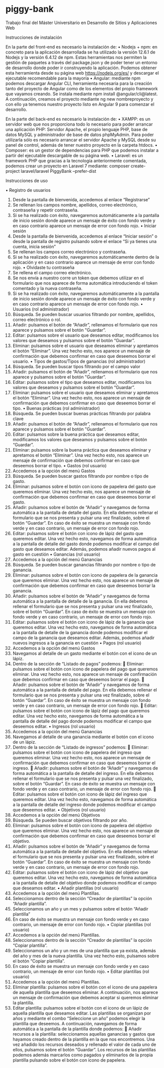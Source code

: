 # piggy-bank
Trabajo final del Máster Universitario en Desarrollo de Sitios y Aplicaciones Web

Instrucciones de instalación

En la parte del front-end es necesario la instalación de:
•	Nodejs + npm: en concreto para la aplicación desarrollada se ha utilizado la versión 12.6.1 de Nodejs y la versión 6.4.12 de npm. Estas herramientas nos permiten la gestión de paquetes a través del package.json y de poder tener un entorno de desarrollo donde poder ir construyendo la aplicación. Podemos obtener esta herramienta desde su página web https://nodejs.org/es/ y descargar el ejecutable recomendable para la mayoría
•	Angular: mediante npm podemos descargar Angular CLI, herramienta necesaria para la creación tanto del proyecto de Angular como de los elementos del propio framework que vayamos creando. Se instala mediante npm install @angular/cli@latest. A continuación, creamos el proyecto mediante ng new nombreproyecto y con ello ya tenemos nuestro proyecto listo en Angular 9 para comenzar el desarrollo.

En la parte del back-end es necesario la instalación de:
•	XAMPP: es un servidor web que nos proporciona todo lo necesario para poder arrancar una aplicación PHP: Servidor Apache, el propio lenguaje PHP, base de datos MySQL y administrador de base de datos phpMyAdmin. Para poder utilizarla sólo es necesario arrancar el servidor Apache y MySQL desde su panel de control, además de tener nuestro proyecto en la carpeta htdocs. 
•	Composer: es un gestor de dependencias para PHP que podemos instalar a partir del ejecutable descargable de su página web.
•	Laravel: es un framework PHP que gracias a la tecnología anteriormente comentada, podemos crear un proyecto en Laravel 7 mediante: 
		composer create-project laravel/laravel PiggyBank –prefer-dist

Instrucciones de uso

•	Registro de usuarios
1.	Desde la pantalla de bienvenida, accedemos al enlace “Registrarse”
2.	Se rellenan los campos nombre, apellidos, correo electrónico, contraseña y repetir contraseña.
3.	Si se ha realizado con éxito, navegaremos automáticamente a la pantalla de inicio sesión donde aparece un mensaje de éxito con fondo verde y en caso contrario aparece un mensaje de error con fondo rojo.
•	Iniciar sesión
1.	Desde la pantalla de bienvenida, accedemos al enlace “Iniciar sesión” o desde la pantalla de registro pulsando sobre el enlace “Si ya tienes una cuenta, inicia sesión”
2.	Se rellenan los campos correo electrónico y contraseña.
3.	Si se ha realizado con éxito, navegaremos automáticamente dentro de la aplicación y en caso contrario aparece un mensaje de error con fondo rojo.
•	Olvidaste tu contraseña
1.	Se rellena el campo correo electrónico.
2.	Se nos envía a nuestro corre un token que debemos utilizar en el formulario que nos aparece de forma automática introduciendo el token comentado y la nueva contraseña.
3.	Si se ha realizado con éxito, navegaremos automáticamente a la pantalla de inicio sesión donde aparece un mensaje de éxito con fondo verde y en caso contrario aparece un mensaje de error con fondo rojo.
•	Usuarios (rol administrador)
1.	Búsqueda. Se pueden buscar usuarios filtrando por nombre, apellidos, correo electrónico o rol.
2.	Añadir: pulsamos el botón de “Añadir”, rellenamos el formulario que nos aparece y pulsamos sobre el botón "Guardar”.
3.	Editar: pulsamos sobre el usuario que deseamos editar, modificamos los valores que deseamos y pulsamos sobre el botón “Guardar”.
4.	Eliminar: pulsamos sobre el usuario que deseamos eliminar y apretamos el botón “Eliminar”. Una vez hecho esto, nos aparece un mensaje de confirmación que debemos confirmar en caso que deseemos borrar el usuario.
•	Tipos de gastos/Tipos de ganancias (rol administrador)
1.	Búsqueda. Se pueden buscar tipos filtrando por el campo valor
2.	Añadir: pulsamos el botón de “Añadir”, rellenamos el formulario que nos aparece y pulsamos sobre el botón "Guardar”.
3.	Editar: pulsamos sobre el tipo que deseamos editar, modificamos los valores que deseamos y pulsamos sobre el botón “Guardar”.
4.	Eliminar: pulsamos sobre el usuario que deseamos eliminar y apretamos el botón “Eliminar”. Una vez hecho esto, nos aparece un mensaje de confirmación que debemos confirmar en caso que deseemos borrar el tipo.
•	Buenas prácticas (rol administrador)
1.	Búsqueda. Se pueden buscar buenas prácticas filtrando por palabra clave
2.	Añadir: pulsamos el botón de “Añadir”, rellenamos el formulario que nos aparece y pulsamos sobre el botón "Guardar”.
3.	Editar: pulsamos sobre la buena práctica que deseamos editar, modificamos los valores que deseamos y pulsamos sobre el botón “Guardar”.
4.	Eliminar: pulsamos sobre la buena práctica que deseamos eliminar y apretamos el botón “Eliminar”. Una vez hecho esto, nos aparece un mensaje de confirmación que debemos confirmar en caso que deseemos borrar el tipo.
•	Gastos (rol usuario)
1.	Accedemos a la opción del menú Gastos
2.	Búsqueda. Se pueden buscar gastos filtrando por nombre o tipo de gasto.
3.	Eliminar: pulsamos sobre el botón con icono de papelera del gasto que queremos eliminar. Una vez hecho esto, nos aparece un mensaje de confirmación que debemos confirmar en caso que deseemos borrar el gasto.
4.	Añadir: pulsamos sobre el botón de “Añadir” y navegamos de forma automática a la pantalla de detalle del gasto. En ella debemos rellenar el formulario que se nos presenta y pulsar una vez finalizado, sobre el botón “Guardar”. En caso de éxito se muestra un mensaje con fondo verde y en caso contrario, un mensaje de error con fondo rojo.
5.	Editar: pulsamos sobre el botón con icono de lápiz del gasto que queremos editar. Una vez hecho esto, navegamos de forma automática a la pantalla de detalle del gasto donde podemos modificar el campo del gasto que deseamos editar. Además, podemos añadir nuevos pagos al gasto en cuestión
•	Ganancias (rol usuario)
1.	Accedemos a la opción del menú Ganancias
2.	Búsqueda. Se pueden buscar ganancias filtrando por nombre o tipo de ganancia.
3.	Eliminar: pulsamos sobre el botón con icono de papelera de la ganancia que queremos eliminar. Una vez hecho esto, nos aparece un mensaje de confirmación que debemos confirmar en caso que deseemos borrar la ganancia.
4.	Añadir: pulsamos sobre el botón de “Añadir” y navegamos de forma automática a la pantalla de detalle de la ganancia. En ella debemos rellenar el formulario que se nos presenta y pulsar una vez finalizado, sobre el botón “Guardar”. En caso de éxito se muestra un mensaje con fondo verde y en caso contrario, un mensaje de error con fondo rojo.
5.	Editar: pulsamos sobre el botón con icono de lápiz de la ganancia que queremos editar. Una vez hecho esto, navegamos de forma automática a la pantalla de detalle de la ganancia donde podemos modificar el campo de la ganancia que deseamos editar. Además, podemos añadir nuevos ingresos a la ganancia en cuestión
•	Pagos (rol usuario)
1.	Accedemos a la opción del menú Gastos
2.	Navegamos al detalle de un gasto mediante el botón con el icono de un lápiz.
3.	Dentro de la sección de “Listado de pagos” podemos:
	Eliminar: pulsamos sobre el botón con icono de papelera del pago que queremos eliminar. Una vez hecho esto, nos aparece un mensaje de confirmación que debemos confirmar en caso que deseemos borrar el pago.
	Añadir: pulsamos sobre el botón de “Añadir” y navegamos de forma automática a la pantalla de detalle del pago. En ella debemos rellenar el formulario que se nos presenta y pulsar una vez finalizado, sobre el botón “Guardar”. En caso de éxito se muestra un mensaje con fondo verde y en caso contrario, un mensaje de error con fondo rojo.
	Editar: pulsamos sobre el botón con icono de lápiz del pago que queremos editar. Una vez hecho esto, navegamos de forma automática a la pantalla de detalle del pago donde podemos modificar el campo que deseemos editar.
•	Ingresos (rol usuario)
1.	Accedemos a la opción del menú Ganancias
2.	Navegamos al detalle de una ganancia mediante el botón con el icono de un lápiz.
3.	Dentro de la sección de “Listado de ingresos” podemos:
	Eliminar: pulsamos sobre el botón con icono de papelera del ingreso que queremos eliminar. Una vez hecho esto, nos aparece un mensaje de confirmación que debemos confirmar en caso que deseemos borrar el ingreso.
	Añadir: pulsamos sobre el botón de “Añadir” y navegamos de forma automática a la pantalla de detalle del ingreso. En ella debemos rellenar el formulario que se nos presenta y pulsar una vez finalizado, sobre el botón “Guardar”. En caso de éxito se muestra un mensaje con fondo verde y en caso contrario, un mensaje de error con fondo rojo.
	Editar: pulsamos sobre el botón con icono de lápiz del ingreso que queremos editar. Una vez hecho esto, navegamos de forma automática a la pantalla de detalle del ingreso donde podemos modificar el campo que deseemos editar.
•	Objetivos (rol usuario)
1.	Accedemos a la opción del menú Objetivos
2.	Búsqueda. Se pueden buscar objetivos filtrando por año.
3.	Eliminar: pulsamos sobre el botón con icono de papelera del objetivo que queremos eliminar. Una vez hecho esto, nos aparece un mensaje de confirmación que debemos confirmar en caso que deseemos borrar el objetivo.
4.	Añadir: pulsamos sobre el botón de “Añadir” y navegamos de forma automática a la pantalla de detalle del objetivo. En ella debemos rellenar el formulario que se nos presenta y pulsar una vez finalizado, sobre el botón “Guardar”. En caso de éxito se muestra un mensaje con fondo verde y en caso contrario, un mensaje de error con fondo rojo.
5.	Editar: pulsamos sobre el botón con icono de lápiz del objetivo que queremos editar. Una vez hecho esto, navegamos de forma automática a la pantalla de detalle del objetivo donde podemos modificar el campo que deseamos editar.
•	Añadir plantillas (rol usuario)
1.	Accedemos a la opción del menú Plantillas.
2.	Seleccionamos dentro de la sección “Creador de plantillas” la opción “Añadir plantilla”.
3.	Seleccionamos un año y un mes y pulsamos sobre el botón “Añadir plantilla”
4.	En caso de éxito se muestra un mensaje con fondo verde y en caso contrario, un mensaje de error con fondo rojo.
•	Copiar plantillas (rol usuario)
1.	Accedemos a la opción del menú Plantillas.
2.	Seleccionamos dentro de la sección “Creador de plantillas” la opción “Copiar plantilla”.
3.	Seleccionamos un año y un mes de una plantilla que ya exista, además del año y mes de la nueva plantilla. Una vez hecho esto, pulsamos sobre el botón “Copiar plantilla”.
4.	En caso de éxito se muestra un mensaje con fondo verde y en caso contrario, un mensaje de error con fondo rojo.
•	Editar plantillas (rol usuario)
1.	Accedemos a la opción del menú Plantillas.
2.	Eliminar plantilla: pulsamos sobre el botón con el icono de una papelera de aquella plantilla que deseemos eliminar. A continuación, nos aparece un mensaje de confirmación que debemos aceptar si queremos eliminar la plantilla.
3.	Editar plantilla: pulsamos sobre el botón con el icono de un lápiz de aquella plantilla que deseamos editar. Las plantillas se organizan por años y mediante el combo “Seleccione un año” podemos elegir la plantilla que deseemos. A continuación, navegamos de forma automática a la pantalla de la plantilla donde podemos:
	Añadir recursos a la plantilla: seleccionamos aquellas ganancias y gastos que hayamos creado dentro de la plantilla en la que nos encontremos. Una vez añadido los recursos deseados y rellenado el valor de cada uno de ellos, pulsamos sobre el botón “Guardar”. Los recursos de las plantillas podemos además marcarlos como pagados y eliminarlos de la propia plantilla pulsando sobre el botón con icono de papelera.
